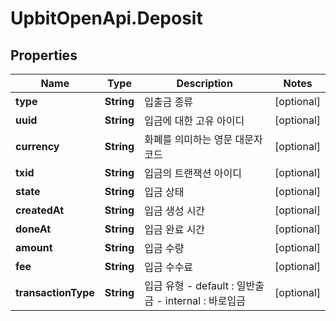 # UpbitOpenApi.Deposit

## Properties
Name | Type | Description | Notes
------------ | ------------- | ------------- | -------------
**type** | **String** | 입출금 종류 | [optional] 
**uuid** | **String** | 입금에 대한 고유 아이디 | [optional] 
**currency** | **String** | 화폐를 의미하는 영문 대문자 코드 | [optional] 
**txid** | **String** | 입금의 트랜잭션 아이디 | [optional] 
**state** | **String** | 입금 상태 | [optional] 
**createdAt** | **String** | 입금 생성 시간 | [optional] 
**doneAt** | **String** | 입금 완료 시간 | [optional] 
**amount** | **String** | 입금 수량 | [optional] 
**fee** | **String** | 입금 수수료 | [optional] 
**transactionType** | **String** | 입금 유형 - default : 일반출금 - internal : 바로입금  | [optional] 


